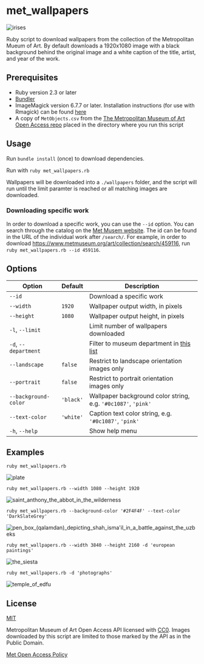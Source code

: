 # met_wallpapers
![irises](https://user-images.githubusercontent.com/7726851/78621135-bb0d4e80-7836-11ea-992d-9fee3f27474f.jpg)

Ruby script to download wallpapers from the collection of the Metropolitan Mueum of Art. By default downloads a 1920x1080 image with a black background behind the original image and a white caption of the title, artist, and year of the work.

## Prerequisites

- Ruby version 2.3 or later
- [Bundler](https://bundler.io/)
- ImageMagick version 6.7.7 or later. Installation instructions (for use with Rmagick) can be found [here](https://github.com/rmagick/rmagick#prerequisites)
- A copy of `MetObjects.csv` from the [The Metropolitan Museum of Art Open Access repo](https://github.com/metmuseum/openaccess) placed in the directory where you run this script

## Usage

Run `bundle install` (once) to download dependencies.

Run with `ruby met_wallpapers.rb`

Wallpapers will be downloaded into a `./wallpapers` folder, and the script will run until the limit paramter is reached or all matching images are downloaded.

### Downloading specific work

In order to download a specific work, you can use the `--id` option. You can search through the catalog on the [Met Musem website](https://www.metmuseum.org/art/collection/search). The id can be found in the URL of the individual work after `/search/`. For example, in order to download https://www.metmuseum.org/art/collection/search/459116, run `ruby met_wallpapers.rb --id 459116`.

## Options
| Option               | Default   | Description                                                                                                      |
|----------------------|-----------|------------------------------------------------------------------------------------------------------------------|
| `--id`               |           | Download a specific work                                                                                         |
| `--width`            | `1920`    | Wallpaper output width, in pixels                                                                                |
| `--height`           | `1080`    | Wallpaper output height, in pixels                                                                               |
| `-l`, `--limit`      |           | Limit number of wallpapers downloaded                                                                            |
| `-d`, `--department` |           | Filter to museum department in [this list](https://collectionapi.metmuseum.org/public/collection/v1/departments) |
| `--landscape`        | `false`   | Restrict to landscape orientation images only                                                                    |
| `--portrait`         | `false`   | Restrict to portrait orientation images only                                                                     |
| `--background-color` | `'black'` | Wallpaper background color string, e.g. `'#0c1087'`, `'pink'`                                                    |
| `--text-color`       | `'white'` | Caption text color string, e.g. `'#0c1087'`, `'pink'`                                                            |
| `-h`, `--help`       |           | Show help menu                                                                                                   |

## Examples
`ruby met_wallpapers.rb`

![plate](https://user-images.githubusercontent.com/7726851/78618550-bd1fdf00-782f-11ea-9d09-6bb4532ed954.jpg)

`ruby met_wallpapers.rb --width 1080 --height 1920`

![saint_anthony_the_abbot_in_the_wilderness](https://user-images.githubusercontent.com/7726851/78618893-9ca45480-7830-11ea-86d8-ab58f04e0978.jpg)

`ruby met_wallpapers.rb --background-color '#2F4F4F' --text-color 'DarkSlateGrey'`

![pen_box_(qalamdan)_depicting_shah_isma'il_in_a_battle_against_the_uzbeks](https://user-images.githubusercontent.com/7726851/78619610-97e0a000-7832-11ea-8326-3b1a4e38cbf7.jpg)

`ruby met_wallpapers.rb --width 3840 --height 2160 -d 'european paintings'`

![the_siesta](https://user-images.githubusercontent.com/7726851/78619993-a7acb400-7833-11ea-8579-0a51449d9280.jpg)

`ruby met_wallpapers.rb -d 'photographs'`

![temple_of_edfu](https://user-images.githubusercontent.com/7726851/78620250-4e915000-7834-11ea-9b8d-b2c1d66e2740.jpg)

## License

[MIT](LICENSE)

Metropolitan Museum of Art Open Access API licensed with [CC0](https://creativecommons.org/publicdomain/zero/1.0/). Images downloaded by this script are limited to those marked by the API as in the Public Domain.

[Met Open Access Policy](https://www.metmuseum.org/about-the-met/policies-and-documents/image-resources)
